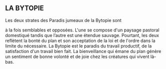 ## LA BYTOPIE


Les deux strates des Paradis jumeaux de la Bytopie sont

à la fois semblables et opposées. L'une se compose d'un
paysage pastoral domestiqué tandis que l’autre est une
étendue sauvage. Pourtant, les deux reflètent la bonté du
plan et son acceptation de la loi et de l'ordre dans la limite
du nécessaire. La Bytopie est le paradis du travail productif,
de la satisfaction d'un travail bien fait. La bienveillance qui
émane du plan génère un sentiment de bonne volonté et de
joie chez les créatures qui vivent là-bas.
